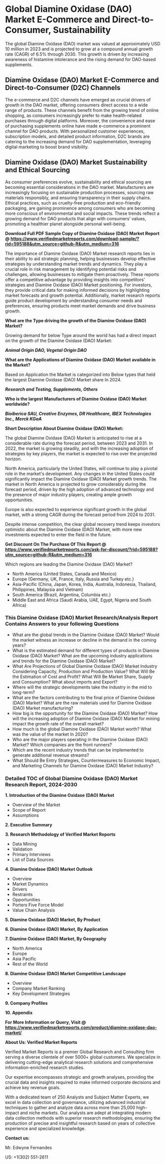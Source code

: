 <h1>Global Diamine Oxidase (DAO) Market E-Commerce and Direct-to-Consumer, Sustainability</h1><p class=""><p>The global Diamine Oxidase (DAO) market was valued at approximately USD 10 million in 2023 and is projected to grow at a compound annual growth rate (CAGR) of 6.5% through 2030. This growth is driven by increasing awareness of histamine intolerance and the rising demand for DAO-based supplements.</p><h2>Diamine Oxidase (DAO) Market E-Commerce and Direct-to-Consumer (D2C) Channels</h2><p>The e-commerce and D2C channels have emerged as crucial drivers of growth in the DAO market, offering consumers direct access to a wide range of products. These channels benefit from the growing trend of online shopping, as consumers increasingly prefer to make health-related purchases through digital platforms. Moreover, the convenience and ease of purchasing supplements online have made e-commerce a prominent channel for DAO products. With personalized customer experiences, subscription models, and detailed product information, D2C brands are catering to the increasing demand for DAO supplementation, leveraging digital marketing to boost brand visibility.</p><h2>Diamine Oxidase (DAO) Market Sustainability and Ethical Sourcing</h2><p>As consumer preferences evolve, sustainability and ethical sourcing are becoming essential considerations in the DAO market. Manufacturers are increasingly focusing on sustainable production processes, sourcing raw materials responsibly, and ensuring transparency in their supply chains. Ethical practices, such as cruelty-free production and eco-friendly packaging, are gaining prominence among consumers who are becoming more conscious of environmental and social impacts. These trends reflect a growing demand for DAO products that align with consumers’ values, promoting a healthier planet alongside personal well-being.</p></p><p class=""><strong>Download Full PDF Sample Copy of Diamine Oxidase (DAO) Market Report @ <a href="https://www.verifiedmarketreports.com/download-sample/?rid=595188&utm_source=github-R&utm_medium=316" target="_blank">https://www.verifiedmarketreports.com/download-sample/?rid=595188&utm_source=github-R&utm_medium=316</a></strong></p><p>The importance of&nbsp;Diamine Oxidase (DAO) Market research reports lies in their ability to aid strategic planning, helping businesses develop effective strategies by understanding market trends and dynamics. They play a crucial role in risk management by identifying potential risks and challenges, allowing businesses to mitigate them proactively. These reports offer a competitive advantage by providing insights into competitors' strategies and Diamine Oxidase (DAO) Market positioning. For investors, they provide critical data for making informed decisions by highlighting market forecasts and growth potential. Additionally, market research reports guide product development by understanding consumer needs and preferences, ensuring products meet market demands and drive business growth.</p><p><strong>What are the&nbsp;Type driving the growth of the Diamine Oxidase (DAO) Market?</strong></p><p id="" class="">Growing demand for below Type around the world has had a direct impact on the growth of the Diamine Oxidase (DAO) Market:</p><p class=""><em><strong>Animal Origin DAO, Vegetal Origin DAO</strong></em></p><p class=""><strong>What are the&nbsp;Applications&nbsp;of Diamine Oxidase (DAO) Market available in the Market?</strong></p><p id="" class="">Based on Application the Market is categorized into Below types that held the largest Diamine Oxidase (DAO) Market share In 2024.</p><p class=""><em><strong>Research and Testing, Supplements, Others</strong></em></p><p class=""><strong>Who is the largest Manufacturers of Diamine Oxidase (DAO) Market worldwide?</strong></p><p><em><strong>Bioiberica SAU, Creative Enzymes, DR Healthcare, IBEX Technologies Inc., Merck KGaA</strong></em></p><p id="" class=""><strong>Short Description About Diamine Oxidase (DAO) Market:</strong></p><p>The global Diamine Oxidase (DAO) Market is anticipated to rise at a considerable rate during the forecast period, between 2023 and 2031. In 2022, the market is growing steadily, and with the increasing adoption of strategies by key players, the market is expected to rise over the projected horizon.</p><p>North America, particularly the United States, will continue to play a pivotal role in the market's development. Any changes in the United States could significantly impact the Diamine Oxidase (DAO) Market growth trends. The market in North America is projected to grow considerably during the forecast period, driven by the high adoption of advanced technology and the presence of major industry players, creating ample growth opportunities.</p><p>Europe is also expected to experience significant growth in the global market, with a strong CAGR during the forecast period from 2024 to 2031.</p><p>Despite intense competition, the clear global recovery trend keeps investors optimistic about the Diamine Oxidase (DAO) Market, with more new investments expected to enter the field in the future.</p><p id="" class=""><strong>Get Discount On The Purchase Of This Report @ <a href="https://www.verifiedmarketreports.com/ask-for-discount/?rid=595188?utm_source=github-R&utm_medium=316" target="_blank">https://www.verifiedmarketreports.com/ask-for-discount/?rid=595188?utm_source=github-R&utm_medium=316</a></strong></p><p class="">Which regions are leading the Diamine Oxidase (DAO) Market?</p><ul><li>North America (United States, Canada and Mexico)</li><li>Europe (Germany, UK, France, Italy, Russia and Turkey etc.)</li><li>Asia-Pacific (China, Japan, Korea, India, Australia, Indonesia, Thailand, Philippines, Malaysia and Vietnam)</li><li>South America (Brazil, Argentina, Columbia etc.)</li><li>Middle East and Africa (Saudi Arabia, UAE, Egypt, Nigeria and South Africa)</li></ul><h3 id="" class="">This Diamine Oxidase (DAO) Market Research/Analysis Report Contains Answers to your following Questions</h3><ul><li>What are the global trends in the Diamine Oxidase (DAO) Market? Would the market witness an increase or decline in the demand in the coming years?</li><li>What is the estimated demand for different types of products in Diamine Oxidase (DAO) Market? What are the upcoming industry applications and trends for the Diamine Oxidase (DAO) Market?</li><li>What Are Projections of Global Diamine Oxidase (DAO) Market Industry Considering Capacity, Production and Production Value? What Will Be the Estimation of Cost and Profit? What Will Be Market Share, Supply and Consumption? What about imports and Export?</li><li>Where will the strategic developments take the industry in the mid to long-term?</li><li>What are the factors contributing to the final price of Diamine Oxidase (DAO) Market? What are the raw materials used for Diamine Oxidase (DAO) Market manufacturing?</li><li>How big is the opportunity for the Diamine Oxidase (DAO) Market? How will the increasing adoption of Diamine Oxidase (DAO) Market for mining impact the growth rate of the overall market?</li><li>How much is the global Diamine Oxidase (DAO) Market worth? What was the value of the market In 2020?</li><li>Who are the major players operating in the Diamine Oxidase (DAO) Market? Which companies are the front runners?</li><li>Which are the recent industry trends that can be implemented to generate additional revenue streams?</li><li>What Should Be Entry Strategies, Countermeasures to Economic Impact, and Marketing Channels for Diamine Oxidase (DAO) Market Industry?</li></ul><h3 id="" class="">Detailed TOC of Global Diamine Oxidase (DAO) Market Research Report, 2024-2030</h3><p id="" class=""><strong>1. Introduction of the Diamine Oxidase (DAO) Market</strong></p><ul><li>Overview of the Market</li><li>Scope of Report</li><li>Assumptions</li></ul><p id="" class=""><strong>2. Executive Summary</strong></p><p id="" class=""><strong>3. Research Methodology of Verified Market Reports</strong></p><ul><li>Data Mining</li><li>Validation</li><li>Primary Interviews</li><li>List of Data Sources</li></ul><p id="" class=""><strong>4. Diamine Oxidase (DAO) Market Outlook</strong></p><ul><li>Overview</li><li>Market Dynamics</li><li>Drivers</li><li>Restraints</li><li>Opportunities</li><li>Porters Five Force Model</li><li>Value Chain Analysis</li></ul><p id="" class=""><strong>5. Diamine Oxidase (DAO) Market, By Product</strong></p><p id="" class=""><strong>6. Diamine Oxidase (DAO) Market, By Application</strong></p><p id="" class=""><strong>7. Diamine Oxidase (DAO) Market, By Geography</strong></p><ul><li>North America</li><li>Europe</li><li>Asia Pacific</li><li>Rest of the World</li></ul><p id="" class=""><strong>8. Diamine Oxidase (DAO) Market Competitive Landscape</strong></p><ul><li>Overview</li><li>Company Market Ranking</li><li>Key Development Strategies</li></ul><p id="" class=""><strong>9. Company Profiles</strong></p><p id="" class=""><strong>10. Appendix</strong></p><p id="" class=""><strong>For More Information or Query, Visit @ <a href="https://www.verifiedmarketreports.com/product/diamine-oxidase-dao-market/" target="_blank">https://www.verifiedmarketreports.com/product/diamine-oxidase-dao-market/</a></strong></p><p id="" class=""><strong>About Us: Verified Market Reports</strong></p><p id="" class="">Verified Market Reports is a premier Global Research and Consulting firm serving a diverse clientele of over 5000+ global customers. We specialize in delivering cutting-edge analytical research solutions and comprehensive information-enriched research studies.</p><p id="" class="">Our expertise encompasses strategic and growth analyses, providing the crucial data and insights required to make informed corporate decisions and achieve key revenue goals.</p><p id="" class="">With a dedicated team of 250 Analysts and Subject Matter Experts, we excel in data collection and governance, utilizing advanced industrial techniques to gather and analyze data across more than 25,000 high-impact and niche markets. Our analysts are adept at integrating modern data collection methods with superior research methodologies, ensuring the production of precise and insightful research based on years of collective experience and specialized knowledge.</p><p id="" class=""><strong>Contact us:</strong></p><p id="" class="">Mr. Edwyne Fernandes</p><p id="" class="">US: +1(302) 551-2611</p>